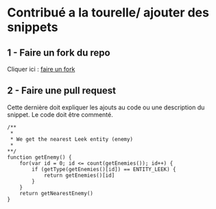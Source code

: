 # Contribué a la tourelle/ ajouter des snippets

## 1 - Faire un fork du repo 
Cliquer ici : [faire un fork](https://github.com/storcale/TelePoireaux/fork)

## 2 - Faire une pull request
Cette dernière doit expliquer les ajouts au code ou une description du snippet. Le code doit être commenté.
```ls
/**
 * 
 * We get the nearest Leek entity (enemy)
 * 
**/
function getEnemy() {
	for(var id = 0; id <= count(getEnemies()); id++) {
		if (getType(getEnemies()[id]) == ENTITY_LEEK) {
			return getEnemies()[id]	
		}
	}
	return getNearestEnemy()
}
```
